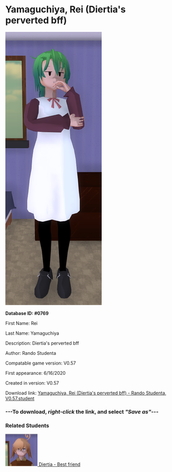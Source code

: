 # Yamaguchiya, Rei (Diertia's perverted bff)

<img src="../../Files/Images/Yamaguchiya, Rei (Diertia's perverted bff).png" title="Yamaguchiya, Rei (Diertia's perverted bff) - Rando Studenta, V0.57">

**Database ID: #0769**

First Name: Rei

Last Name: Yamaguchiya

Description: Diertia's perverted bff

Author: Rando Studenta

Compatable game version: V0.57

First appearance: 6/16/2020

Created in version: V0.57

Download link: <a href="https://raw.githubusercontent.com/Arbiter1223/Daigaku-Gurashi-Custom-Students/master/Files/Student%20Files/Yamaguchiya%2C%20Rei%20(Diertia's%20perverted%20bff)%20-%20Rando%20Studenta%2C%20V0.57.student">Yamaguchiya, Rei (Diertia's perverted bff) - Rando Studenta, V0.57.student</a>

### ---**To download, _right-click_ the link, and select _"Save as"_**---

### Related Students

<a href="Slobia, Diertia (A slob who likes to go dumpster diving for cake).md"><img src="../../Files/Thumbs/Slobia, Diertia (A slob who likes to go dumpster diving for cake).png" height="100" width="100" title="Slobia, Diertia (A slob who likes to go dumpster diving for cake) - Arbiter1223, V0.57"></a><a href="Slobia, Diertia (A slob who likes to go dumpster diving for cake).md"> Diertia - Best friend</a>

